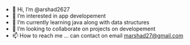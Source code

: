 - 👋 Hi, I’m @arshad2627
- 👀 I’m interested in app developement
- 🌱 I’m currently learning java along with data structures
- 💞️ I’m looking to collaborate on projects on developement
- 📫 How to reach me ... can contact on email marshad27@gmail.com 

<!---
arshad2627/arshad2627 is a ✨ special ✨ repository because its `README.md` (this file) appears on your GitHub profile.
You can click the Preview link to take a look at your changes.
--->

